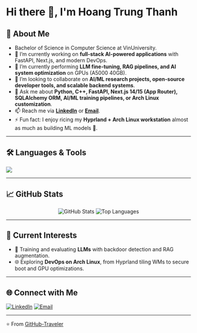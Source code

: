 
# Hi there 👋, I'm Hoang Trung Thanh

## 🚀 About Me
- Bachelor of Science in Computer Science at VinUniversity.
- 🔭 I’m currently working on **full-stack AI-powered applications** with FastAPI, Next.js, and modern DevOps.
- 🌱 I’m currently performing **LLM fine-tuning, RAG pipelines, and AI system optimization** on GPUs (A5000 40GB).
- 👯 I’m looking to collaborate on **AI/ML research projects, open-source developer tools, and scalable backend systems**.
- 💬 Ask me about **Python, C++, FastAPI, Next.js 14/15 (App Router), SQLAlchemy ORM, AI/ML training pipelines, or Arch Linux customization**.
- 📫 Reach me via **[LinkedIn](https://www.linkedin.com/in/emthanh)** or **[Email](mailto:trungthanhhy1@gmail.com)**.
- ⚡ Fun fact: I enjoy ricing my **Hyprland + Arch Linux workstation** almost as much as building ML models 🚀.

---

## 🛠️ Languages & Tools
<p>
  <img src="https://skillicons.dev/icons?i=python,typescript,nextjs,fastapi,postgres,docker,linux,git,vscode" />
</p>

---

## 📈 GitHub Stats
<p align="center">
  <img src="https://github-readme-stats.vercel.app/api?username=GitHub-Traveler&show_icons=true&theme=radical" alt="GitHub Stats" />
  <img src="https://github-readme-stats.vercel.app/api/top-langs/?username=GitHub-Traveler&layout=compact&theme=radical" alt="Top Languages" />
</p>

---

## 🔬 Current Interests
- 🧪 Training and evaluating **LLMs** with backdoor detection and RAG augmentation.
- 🌐 Exploring **DevOps on Arch Linux**, from Hyprland tiling WMs to secure boot and GPU optimizations.

---

## 🌐 Connect with Me
[![LinkedIn](https://img.shields.io/badge/-LinkedIn-0077B5?style=for-the-badge&logo=linkedin&logoColor=white)](https://www.linkedin.com/in/emthanh)
[![Email](https://img.shields.io/badge/-Email-D14836?style=for-the-badge&logo=gmail&logoColor=white)](mailto:trungthanhhy1@gmail.com)
<!-- [![Portfolio](https://img.shields.io/badge/-Portfolio-000000?style=for-the-badge&logo=vercel&logoColor=white)](YOUR-PORTFOLIO) -->

---

⭐️ From [GitHub-Traveler](https://github.com/GitHub-Traveler)
